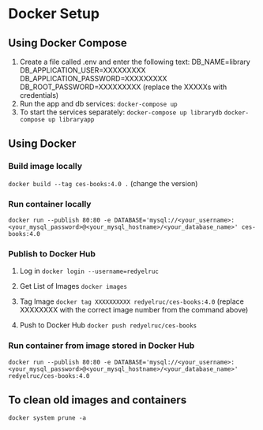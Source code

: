 # Docker Setup

## Using Docker Compose
1. Create a file called .env and enter the following text:
   DB_NAME=library
   DB_APPLICATION_USER=XXXXXXXXX
   DB_APPLICATION_PASSWORD=XXXXXXXXX
   DB_ROOT_PASSWORD=XXXXXXXXX
(replace the XXXXXs with credentials)
2. Run the app and db services:
`docker-compose up`
3. To start the services separately:
`docker-compose up librarydb`
`docker-compose up libraryapp`

## Using Docker

### Build image locally
`docker build --tag ces-books:4.0 .`
(change the version)

### Run container locally
`docker run --publish 80:80 -e DATABASE='mysql://<your_username>:<your_mysql_password>@<your_mysql_hostname>/<your_database_name>' ces-books:4.0`

### Publish to Docker Hub
1. Log in
`docker login --username=redyelruc`

2. Get List of Images
`docker images`

3. Tag Image
`docker tag XXXXXXXXXX redyelruc/ces-books:4.0`
(replace XXXXXXXX with the correct image number from the command above)

4. Push to Docker Hub
`docker push redyelruc/ces-books`

### Run container from image stored in Docker Hub
`docker run --publish 80:80 -e DATABASE='mysql://<your_username>:<your_mysql_password>@<your_mysql_hostname>/<your_database_name>' redyelruc/ces-books:4.0`

## To clean old images and containers
`docker system prune -a`
